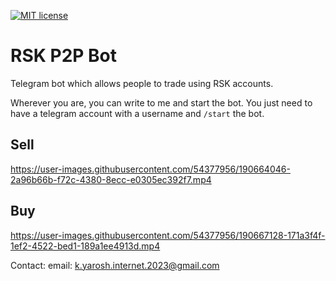 

[![MIT license](https://img.shields.io/badge/license-MIT-brightgreen)](./LICENSE)
# RSK P2P Bot
Telegram bot which allows people to trade using RSK accounts.

Wherever you are, you can write to me and start the bot. You just need to have a telegram account with a username and `/start` the bot.

## Sell

https://user-images.githubusercontent.com/54377956/190664046-2a96b66b-f72c-4380-8ecc-e0305ec392f7.mp4



## Buy


https://user-images.githubusercontent.com/54377956/190667128-171a3f4f-1ef2-4522-bed1-189a1ee4913d.mp4

Contact:
email: k.yarosh.internet.2023@gmail.com
